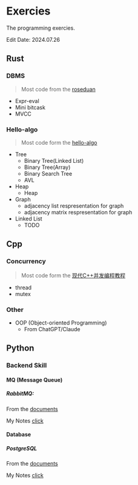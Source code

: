 # Exercies 

The programming exercies.

Edit Date: 2024.07.26

## Rust

### DBMS

> Most code from the [roseduan](https://github.com/roseduan)

- Expr-eval
- Mini bitcask 
- MVCC

### Hello-algo

> Most code form the [hello-algo](https://github.com/krahets/hello-algo)

- Tree
    * Binary Tree(Linked List)
    * Binary Tree(Array)
    * Binary Search Tree
    * AVL 
- Heap
    * Heap
- Graph
    * adjacency list respresentation for graph
    * adjacency matrix respresentation for graph
- Linked List
    * TODO


## Cpp

### Concurrency

> Most code form the [现代C++并发编程教程](https://mq-bai.gitbook.io/modern-cpp-concurrent-programming)

- thread
- mutex

### Other

- OOP (Object-oriented Programming)
    * From ChatGPT/Claude


## Python

### Backend Skill

#### MQ (Message Queue) 

##### RabbitMQ:

From the [documents](https://www.rabbitmq.com/docs)

My Notes [click](./Python/backend/rabbitMQ/README.md)

#### Database

##### PostgreSQL

From the [documents](https://neon.tech/postgresql/tutorial)

My Notes [click](./Python/backend/Database/README.md)
